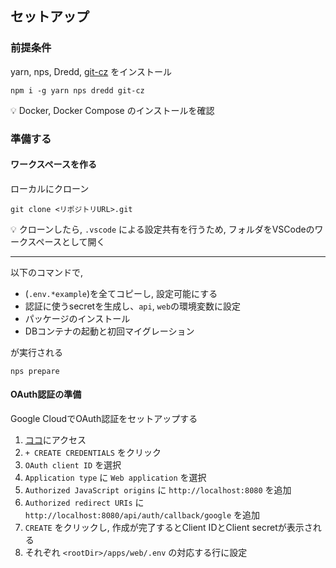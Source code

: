 ## セットアップ

### 前提条件

yarn, nps, Dredd, [git-cz](https://www.npmjs.com/package//git-cz) をインストール

```
npm i -g yarn nps dredd git-cz
```

💡 Docker, Docker Compose のインストールを確認

### 準備する

#### ワークスペースを作る

ローカルにクローン

```
git clone <リポジトリURL>.git
```

💡 クローンしたら, `.vscode` による設定共有を行うため, フォルダをVSCodeのワークスペースとして開く

---

以下のコマンドで,

- (`.env.*example`)を全てコピーし, 設定可能にする
- 認証に使うsecretを生成し、`api`, `web`の環境変数に設定
- パッケージのインストール
- DBコンテナの起動と初回マイグレーション

が実行される

```
nps prepare
```

#### OAuth認証の準備

Google CloudでOAuth認証をセットアップする

1. [ココ](https://console.cloud.google.com/apis/credentials)にアクセス
2. `+ CREATE CREDENTIALS` をクリック
3. `OAuth client ID` を選択
4. `Application type` に `Web application` を選択
5. `Authorized JavaScript origins` に `http://localhost:8080` を追加
6. `Authorized redirect URIs` に `http://localhost:8080/api/auth/callback/google` を追加
7. `CREATE` をクリックし, 作成が完了するとClient IDとClient secretが表示される
8. それぞれ `<rootDir>/apps/web/.env` の対応する行に設定
